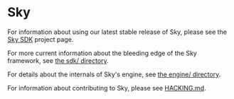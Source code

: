 Sky
===

For information about using our latest stable release of Sky, please
see the [Sky SDK](https://github.com/domokit/sky_sdk/) project page.

For more current information about the bleeding edge of the Sky
framework, see [the sdk/ directory](sdk/lib/).

For details about the internals of Sky's engine, see [the engine/
directory](engine/).

For information about contributing to Sky, please see
[HACKING.md](HACKING.md).
